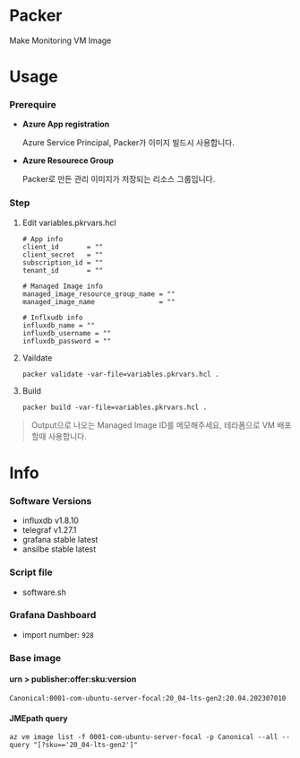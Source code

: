 # Packer
Make Monitoring VM Image

# Usage
### Prerequire
- **Azure App registration**
    
    Azure Service Principal, Packer가 이미지 빌드시 사용합니다.

- **Azure Resourece Group**<br>
    
    Packer로 만든 관리 이미지가 저장되는 리소스 그룹입니다.

### Step
1. Edit variables.pkrvars.hcl

    ```
    # App info
    client_id       = ""
    client_secret   = ""
    subscription_id = ""
    tenant_id       = ""

    # Managed Image info
    managed_image_resource_group_name = ""
    managed_image_name                = ""

    # Inflxudb info
    influxdb_name = ""
    influxdb_username = ""
    influxdb_password = ""
    ```

2. Vaildate 

    ```packer validate -var-file=variables.pkrvars.hcl .```

3. Build 

    ```packer build -var-file=variables.pkrvars.hcl .```

>Output으로 나오는 Managed Image ID를 메모해주세요, 테라폼으로 VM 배포할때 사용합니다.

# Info
### Software Versions
- influxdb v1.8.10
- telegraf v1.27.1
- grafana stable latest
- ansilbe stable latest

### Script file
- software.sh

### Grafana Dashboard
- import number: ```928```

### Base image
#### urn > publisher:offer:sku:version
```
Canonical:0001-com-ubuntu-server-focal:20_04-lts-gen2:20.04.202307010
```
#### JMEpath query
```
az vm image list -f 0001-com-ubuntu-server-focal -p Canonical --all --query "[?sku=='20_04-lts-gen2']"
```
